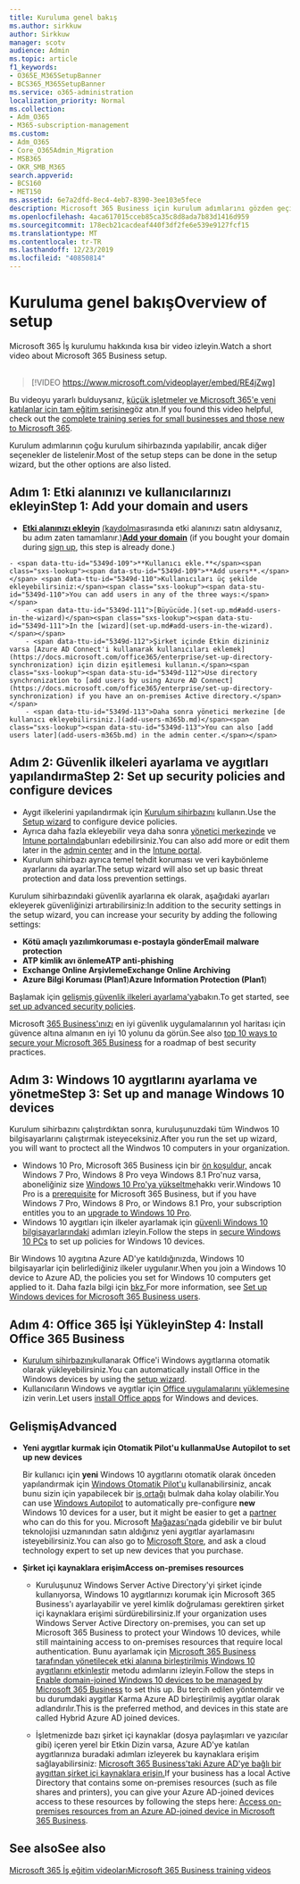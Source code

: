 ```yaml
---
title: Kuruluma genel bakış
ms.author: sirkkuw
author: Sirkkuw
manager: scotv
audience: Admin
ms.topic: article
f1_keywords:
- O365E_M365SetupBanner
- BCS365_M365SetupBanner
ms.service: o365-administration
localization_priority: Normal
ms.collection:
- Adm_O365
- M365-subscription-management
ms.custom:
- Adm_O365
- Core_O365Admin_Migration
- MSB365
- OKR_SMB_M365
search.appverid:
- BCS160
- MET150
ms.assetid: 6e7a2dfd-8ec4-4eb7-8390-3ee103e5fece
description: Microsoft 365 Business için kurulum adımlarını gözden geçirin.
ms.openlocfilehash: 4aca617015cceb85ca35c8d8ada7b83d1416d959
ms.sourcegitcommit: 178ecb21cacdeaf440f3df2fe6e539e9127fcf15
ms.translationtype: MT
ms.contentlocale: tr-TR
ms.lasthandoff: 12/23/2019
ms.locfileid: "40850814"
---
```

# <a name="overview-of-setup"></a><span data-ttu-id="5349d-103">Kuruluma genel bakış</span><span class="sxs-lookup"><span data-stu-id="5349d-103">Overview of setup</span></span>

<span data-ttu-id="5349d-104">Microsoft 365 İş kurulumu hakkında kısa bir video izleyin.</span><span class="sxs-lookup"><span data-stu-id="5349d-104">Watch a short video about Microsoft 365 Business setup.</span></span><br><br>

> [!VIDEO https://www.microsoft.com/videoplayer/embed/RE4jZwg] 

<span data-ttu-id="5349d-105">Bu videoyu yararlı bulduysanız, [küçük işletmeler ve Microsoft 365'e yeni katılanlar için tam eğitim serisine](https://support.office.com/article/6ab4bbcd-79cf-4000-a0bd-d42ce4d12816)göz atın.</span><span class="sxs-lookup"><span data-stu-id="5349d-105">If you found this video helpful, check out the [complete training series for small businesses and those new to Microsoft 365](https://support.office.com/article/6ab4bbcd-79cf-4000-a0bd-d42ce4d12816).</span></span>

<span data-ttu-id="5349d-106">Kurulum adımlarının çoğu kurulum sihirbazında yapılabilir, ancak diğer seçenekler de listelenir.</span><span class="sxs-lookup"><span data-stu-id="5349d-106">Most of the setup steps can be done in the setup wizard, but the other options are also listed.</span></span>

## <a name="step-1-add-your-domain-and-users"></a><span data-ttu-id="5349d-107">Adım 1: Etki alanınızı ve kullanıcılarınızı ekleyin</span><span class="sxs-lookup"><span data-stu-id="5349d-107">Step 1: Add your domain and users</span></span>

   - <span data-ttu-id="5349d-108">**[Etki alanınızı ekleyin](set-up.md#add-your-domain-to-personalize-sign-in)** [(kaydolma](sign-up.md)sırasında etki alanınızı satın aldıysanız, bu adım zaten tamamlanır.)</span><span class="sxs-lookup"><span data-stu-id="5349d-108">**[Add your domain](set-up.md#add-your-domain-to-personalize-sign-in)** (if you bought your domain during [sign up](sign-up.md), this step is already done.)</span></span>

    - <span data-ttu-id="5349d-109">**Kullanıcı ekle.**</span><span class="sxs-lookup"><span data-stu-id="5349d-109">**Add users**.</span></span> <span data-ttu-id="5349d-110">Kullanıcıları üç şekilde ekleyebilirsiniz:</span><span class="sxs-lookup"><span data-stu-id="5349d-110">You can add users in any of the three ways:</span></span>
        - <span data-ttu-id="5349d-111">[Büyücüde.](set-up.md#add-users-in-the-wizard)</span><span class="sxs-lookup"><span data-stu-id="5349d-111">In the [wizard](set-up.md#add-users-in-the-wizard).</span></span>
        - <span data-ttu-id="5349d-112">Şirket içinde Etkin dizininiz varsa [Azure AD Connect'i kullanarak kullanıcıları eklemek](https://docs.microsoft.com/office365/enterprise/set-up-directory-synchronization) için dizin eşitlemesi kullanın.</span><span class="sxs-lookup"><span data-stu-id="5349d-112">Use directory synchronization to [add users by using Azure AD Connect](https://docs.microsoft.com/office365/enterprise/set-up-directory-synchronization) if you have an on-premises Active directory.</span></span>
        - <span data-ttu-id="5349d-113">Daha sonra yönetici merkezine [de kullanıcı ekleyebilirsiniz.](add-users-m365b.md)</span><span class="sxs-lookup"><span data-stu-id="5349d-113">You can also [add users later](add-users-m365b.md) in the admin center.</span></span>
## <a name="step-2-set-up-security-policies-and-configure-devices"></a><span data-ttu-id="5349d-114">Adım 2: Güvenlik ilkeleri ayarlama ve aygıtları yapılandırma</span><span class="sxs-lookup"><span data-stu-id="5349d-114">Step 2: Set up security policies and configure devices</span></span> 

  - <span data-ttu-id="5349d-115">Aygıt ilkelerini yapılandırmak için [Kurulum sihirbazını](set-up.md#protect-your-organization) kullanın.</span><span class="sxs-lookup"><span data-stu-id="5349d-115">Use the [Setup wizard](set-up.md#protect-your-organization) to configure device policies.</span></span> 
  - <span data-ttu-id="5349d-116">Ayrıca daha fazla ekleyebilir veya daha sonra [yönetici merkezinde](view-policies-and-devices.md) ve [Intune portalında](https://docs.microsoft.com/intune/tutorial-walkthrough-intune-portal)bunları edebilirsiniz.</span><span class="sxs-lookup"><span data-stu-id="5349d-116">You can also add more or edit them later in the [admin center](view-policies-and-devices.md) and in the [Intune portal](https://docs.microsoft.com/intune/tutorial-walkthrough-intune-portal).</span></span>
  - <span data-ttu-id="5349d-117">Kurulum sihirbazı ayrıca temel tehdit koruması ve veri kaybıönleme ayarlarını da ayarlar.</span><span class="sxs-lookup"><span data-stu-id="5349d-117">The setup wizard will also set up basic threat protection and data loss prevention settings.</span></span>
  
  <span data-ttu-id="5349d-118">Kurulum sihirbazındaki güvenlik ayarlarına ek olarak, aşağıdaki ayarları ekleyerek güvenliğinizi artırabilirsiniz:</span><span class="sxs-lookup"><span data-stu-id="5349d-118">In addition to the security settings in the setup wizard, you can increase your security by adding the following settings:</span></span>

- <span data-ttu-id="5349d-119">**Kötü amaçlı yazılımkoruması e-postayla gönder**</span><span class="sxs-lookup"><span data-stu-id="5349d-119">**Email malware protection**</span></span>
- <span data-ttu-id="5349d-120">**ATP kimlik avı önleme**</span><span class="sxs-lookup"><span data-stu-id="5349d-120">**ATP anti-phishing**</span></span>
- <span data-ttu-id="5349d-121">**Exchange Online Arşivleme**</span><span class="sxs-lookup"><span data-stu-id="5349d-121">**Exchange Online Archiving**</span></span>
- <span data-ttu-id="5349d-122">**Azure Bilgi Koruması (Plan1**)</span><span class="sxs-lookup"><span data-stu-id="5349d-122">**Azure Information Protection (Plan1**)</span></span>

<span data-ttu-id="5349d-123">Başlamak için [gelişmiş güvenlik ilkeleri ayarlama'ya](set-up-advanced-security.md)bakın.</span><span class="sxs-lookup"><span data-stu-id="5349d-123">To get started, see [set up advanced security policies](set-up-advanced-security.md).</span></span>

<span data-ttu-id="5349d-124">Microsoft [365 Business'ınızı](https://docs.microsoft.com/office365/admin/security-and-compliance/secure-your-business-data) en iyi güvenlik uygulamalarının yol haritası için güvence altına almanın en iyi 10 yolunu da görün.</span><span class="sxs-lookup"><span data-stu-id="5349d-124">See also [top 10 ways to secure your Microsoft 365 Business](https://docs.microsoft.com/office365/admin/security-and-compliance/secure-your-business-data) for a roadmap of best security practices.</span></span>

## <a name="step-3-set-up-and-manage-windows-10-devices"></a><span data-ttu-id="5349d-125">Adım 3: Windows 10 aygıtlarını ayarlama ve yönetme</span><span class="sxs-lookup"><span data-stu-id="5349d-125">Step 3: Set up and manage Windows 10 devices</span></span>

<span data-ttu-id="5349d-126">Kurulum sihirbazını çalıştırdıktan sonra, kuruluşunuzdaki tüm Windwos 10 bilgisayarlarını çalıştırmak isteyeceksiniz.</span><span class="sxs-lookup"><span data-stu-id="5349d-126">After you run the set up wizard, you will want to proctect all the Windwos 10 computers in your organization.</span></span>
  
- <span data-ttu-id="5349d-127">Windows 10 Pro, Microsoft 365 Business için bir [ön koşuldur,](pre-requisites-for-data-protection.md) ancak Windows 7 Pro, Windows 8 Pro veya Windows 8.1 Pro'nuz varsa, aboneliğiniz size [Windows 10 Pro'ya yükseltme](https://docs.microsoft.com/microsoft-365/business/upgrade-to-windows-pro-creators-update)hakkı verir.</span><span class="sxs-lookup"><span data-stu-id="5349d-127">Windows 10 Pro is a [prerequisite](pre-requisites-for-data-protection.md) for Microsoft 365 Business, but if you have Windows 7 Pro, Windows 8 Pro, or Windows 8.1 Pro, your subscription entitles you to an [upgrade to  Windows 10 Pro](https://docs.microsoft.com/microsoft-365/business/upgrade-to-windows-pro-creators-update).</span></span>
- <span data-ttu-id="5349d-128">Windows 10 aygıtları için ilkeler ayarlamak için [güvenli Windows 10 bilgisayarlarındaki](secure-win-10-pcs.md) adımları izleyin.</span><span class="sxs-lookup"><span data-stu-id="5349d-128">Follow the steps in [secure Windows 10 PCs](secure-win-10-pcs.md) to set up policies for Windows 10 devices.</span></span>

<span data-ttu-id="5349d-129">Bir Windows 10 aygıtına Azure AD'ye katıldığınızda, Windows 10 bilgisayarlar için belirlediğiniz ilkeler uygulanır.</span><span class="sxs-lookup"><span data-stu-id="5349d-129">When you join a Windows 10 device to Azure AD, the policies you set for Windows 10 computers get applied to it.</span></span> <span data-ttu-id="5349d-130">Daha fazla bilgi için [bkz.](set-up-windows-devices.md)</span><span class="sxs-lookup"><span data-stu-id="5349d-130">For more information, see [Set up Windows devices for Microsoft 365 Business users](set-up-windows-devices.md).</span></span>

## <a name="step-4-install-office-365-business"></a><span data-ttu-id="5349d-131">Adım 4: Office 365 İşi Yükleyin</span><span class="sxs-lookup"><span data-stu-id="5349d-131">Step 4: Install Office 365 Business</span></span>
- <span data-ttu-id="5349d-132">[Kurulum sihirbazını](set-up.md#deploy-office-365-client-apps)kullanarak Office'i Windows aygıtlarına otomatik olarak yükleyebilirsiniz.</span><span class="sxs-lookup"><span data-stu-id="5349d-132">You can automatically install Office in the Windows devices by using the [setup wizard](set-up.md#deploy-office-365-client-apps).</span></span>
- <span data-ttu-id="5349d-133">Kullanıcıların Windows ve aygıtlar için [Office uygulamalarını yüklemesine](https://docs.microsoft.com/office365/admin/setup/install-applications) izin verin.</span><span class="sxs-lookup"><span data-stu-id="5349d-133">Let users [install Office apps](https://docs.microsoft.com/office365/admin/setup/install-applications) for Windows and devices.</span></span>
     
## <a name="advanced"></a><span data-ttu-id="5349d-134">Gelişmiş</span><span class="sxs-lookup"><span data-stu-id="5349d-134">Advanced</span></span>
- <span data-ttu-id="5349d-135">**Yeni aygıtlar kurmak için Otomatik Pilot'u kullanma**</span><span class="sxs-lookup"><span data-stu-id="5349d-135">**Use Autopilot to set up new devices**</span></span>
            
     <span data-ttu-id="5349d-136">Bir kullanıcı için **yeni** Windows 10 aygıtlarını otomatik olarak önceden yapılandırmak için [Windows Otomatik Pilot'u](add-autopilot-devices-and-profile.md) kullanabilirsiniz, ancak bunu sizin için yapabilecek bir [iş ortağı](https://www.microsoft.com/solution-providers/search) bulmak daha kolay olabilir.</span><span class="sxs-lookup"><span data-stu-id="5349d-136">You can use [Windows Autopilot](add-autopilot-devices-and-profile.md) to automatically pre-configure **new** Windows 10 devices for a user, but it might be easier to get a [partner](https://www.microsoft.com/solution-providers/search) who can do this for you.</span></span> <span data-ttu-id="5349d-137">Microsoft [Mağazası'na](https://go.microsoft.com/fwlink/?linkid=874598)da gidebilir ve bir bulut teknolojisi uzmanından satın aldığınız yeni aygıtlar ayarlamasını isteyebilirsiniz.</span><span class="sxs-lookup"><span data-stu-id="5349d-137">You can also go to [Microsoft Store](https://go.microsoft.com/fwlink/?linkid=874598), and ask a cloud technology expert to set up new devices that you purchase.</span></span>

- <span data-ttu-id="5349d-138">**Şirket içi kaynaklara erişim**</span><span class="sxs-lookup"><span data-stu-id="5349d-138">**Access on-premises resources**</span></span>

     - <span data-ttu-id="5349d-139">Kuruluşunuz Windows Server Active Directory'yi şirket içinde kullanıyorsa, Windows 10 aygıtlarınızı korumak için Microsoft 365 Business'ı ayarlayabilir ve yerel kimlik doğrulaması gerektiren şirket içi kaynaklara erişimi sürdürebilirsiniz.</span><span class="sxs-lookup"><span data-stu-id="5349d-139">If your organization uses Windows Server Active Directory on-premises, you can set up Microsoft 365 Business to protect your Windows 10 devices, while still maintaining access to on-premises resources that require local authentication.</span></span> <span data-ttu-id="5349d-140">Bunu ayarlamak için [Microsoft 365 Business tarafından yönetilecek etki alanına birleştirilmiş Windows 10 aygıtlarını etkinleştir](manage-windows-devices.md) metodu adımlarını izleyin.</span><span class="sxs-lookup"><span data-stu-id="5349d-140">Follow the steps in [Enable domain-joined Windows 10 devices to be managed by Microsoft 365 Business](manage-windows-devices.md) to set this up.</span></span> <span data-ttu-id="5349d-141">Bu tercih edilen yöntemdir ve bu durumdaki aygıtlar Karma Azure AD birleştirilmiş aygıtlar olarak adlandırılır.</span><span class="sxs-lookup"><span data-stu-id="5349d-141">This is the preferred method, and devices in this state are called Hybrid Azure AD joined devices.</span></span>

    - <span data-ttu-id="5349d-142">İşletmenizde bazı şirket içi kaynaklar (dosya paylaşımları ve yazıcılar gibi) içeren yerel bir Etkin Dizin varsa, Azure AD'ye katılan aygıtlarınıza buradaki adımları izleyerek bu kaynaklara erişim sağlayabilirsiniz: [Microsoft 365 Business'taki Azure AD'ye bağlı bir aygıttan şirket içi kaynaklara erişin.](access-resources.md)</span><span class="sxs-lookup"><span data-stu-id="5349d-142">If your business has a local Active Directory that contains some on-premises resources (such as file shares and printers), you can give your Azure AD-joined devices access to these resources by following the steps here: [Access on-premises resources from an Azure AD-joined device in Microsoft 365 Business](access-resources.md).</span></span>

## <a name="see-also"></a><span data-ttu-id="5349d-143">See also</span><span class="sxs-lookup"><span data-stu-id="5349d-143">See also</span></span>

[<span data-ttu-id="5349d-144">Microsoft 365 İş eğitim videoları</span><span class="sxs-lookup"><span data-stu-id="5349d-144">Microsoft 365 Business training videos</span></span>](https://support.office.com/article/6ab4bbcd-79cf-4000-a0bd-d42ce4d12816)
